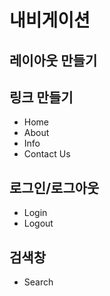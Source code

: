 # 내비게이션


## 레이아웃 만들기
## 링크 만들기

- Home
- About
- Info
- Contact Us


## 로그인/로그아웃
- Login
- Logout

## 검색창
- Search

